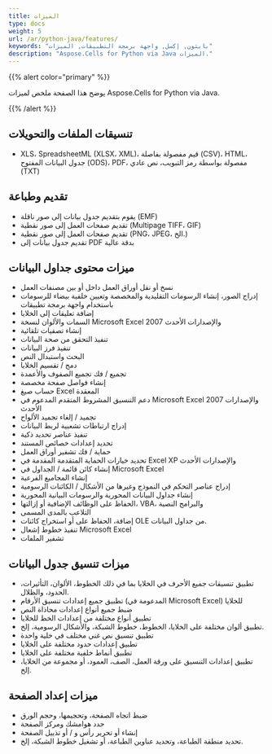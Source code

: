 ```yaml
---
title: الميزات
type: docs
weight: 5
url: /ar/python-java/features/
keywords: "بايثون, إكسل, واجهة برمجة التطبيقات, الميزات"
description: "Aspose.Cells for Python via Java الميزات."
---
```


{{% alert color="primary" %}} 

يوضح هذا الصفحة ملخص لميزات Aspose.Cells for Python via Java.

{{% /alert %}} 
## **تنسيقات الملفات والتحويلات**
- XLS، SpreadsheetML (XLSX، XML)، قيم مفصولة بفاصلة (CSV)، HTML، جدول البيانات المفتوح (ODS)، PDF، مفصولة بواسطة رمز التبويب، نص عادي (TXT)
## **تقديم وطباعة**
- يقوم بتقديم جدول بيانات إلى صور ناقلة (EMF)
- تقديم صفحات العمل إلى صور نقطية (Multipage TIFF، GIF)
- تقديم صفحات العمل إلى صور نقطية (PNG، JPEG، الخ.)
- تقديم جدول بيانات إلى PDF بدقة عالية
## **ميزات محتوى جداول البيانات**
- نسخ أو نقل أوراق العمل داخل أو بين مصنفات العمل
- إدراج الصور، إنشاء الرسومات التقليدية والمخصصة وتعيين خلفية بيضاء للرسومات باستخدام واجهة برمجة تطبيقات
- إضافة تعليقات إلى الخلايا
- السمات والألوان لنسخة Microsoft Excel 2007 والإصدارات الأحدث
- إنشاء تصفيات تلقائية
- تنفيذ التحقق من صحة البيانات
- تنفيذ فرز البيانات
- البحث واستبدال النص
- دمج / تقسيم الخلايا
- تجميع / فك تجميع الصفوف والأعمدة
- إنشاء فواصل صفحة مخصصة
- حساب صيغ Excel المعقدة
- دعم التنسيق المشروط المتقدم المدعوم في Microsoft Excel 2007 والإصدارات الأحدث
- تجميد / إلغاء تجميد الألواح
- إدراج ارتباطات تشعبية لربط البيانات
- تنفيذ عناصر تحديد ذكية
- تحديد إعدادات خصائص المستند
- حماية / فك تشفير أوراق العمل
- تحديد خيارات الحماية المتقدمة المقدمة في Excel XP والإصدارات الأحدث
- إنشاء كائن قائمة / الجداول في Microsoft Excel
- إنشاء المجاميع الفرعية
- إدراج عناصر التحكم في النموذج وغيرها من الأشكال / الكائنات الرسومية
- إنشاء جداول البيانات المحورية والرسومات البيانية المحورية
- الحفاظ على الوظائف الإضافية أو إزالتها، VBA، والبرامج النصية
- التلاعب بالمدى المسمى
- إضافة، الحفاظ على أو استخراج كائنات OLE من جداول البيانات.
- تنفيذ خطوط إشعال Microsoft Excel
- تشفير الملفات
## **ميزات تنسيق جدول البيانات**
- تطبيق تنسيقات جميع الأحرف في الخلايا بما في ذلك الخطوط، الألوان، التأثيرات، الحدود، والظلال.
- تطبيق جميع إعدادات تنسيق الأرقام (المدعومة في Microsoft Excel) للخلايا
- ضبط جميع أنواع إعدادات محاذاة النص
- تطبيق أنواع مختلفة من إعدادات الخط للخلايا
- تطبيق ألوان مختلفة على الخلايا، الخطوط، خطوط الشبكة، والأشكال الرسومية، إلخ.
- تطبيق تنسيق نص غني مختلف في خلية واحدة
- تطبيق إعدادات حدود مختلفة على الخلايا
- تطبيق أنماط خلفية مختلفة على الخلايا
- تطبيق إعدادات التنسيق على ورقة العمل، الصف، العمود، أو مجموعة من الخلايا، إلخ.
## **ميزات إعداد الصفحة**
- ضبط اتجاه الصفحة، وتحجيمها، وحجم الورق
- حدد هوامشك ومركز الصفحة
- إنشاء أو تحرير رأس و / أو تذييل الصفحة
- تحديد منطقة الطباعة، وتحديد عناوين الطباعة، أو تشغيل خطوط الشبكة، إلخ.

